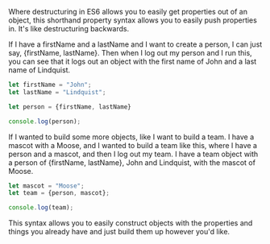 Where destructuring in ES6 allows you to easily get properties out of an object, this shorthand property syntax allows you to easily push properties in. It's like destructuring backwards.

If I have a firstName and a lastName and I want to create a person, I can just say, {firstName, lastName}. Then when I log out my person and I run this, you can see that it logs out an object with the first name of John and a last name of Lindquist.
```javascript
let firstName = "John";
let lastName = "Lindquist";

let person = {firstName, lastName}

console.log(person);
```

If I wanted to build some more objects, like I want to build a team. I have a mascot with a Moose, and I wanted to build a team like this, where I have a person and a mascot, and then I log out my team. I have a team object with a  person of {firstName, lastName}, John and Lindquist, with the mascot of Moose.
```javascript
let mascot = "Moose";
let team = {person, mascot};

console.log(team);
```

This syntax allows you to easily construct objects with the properties and things you already have and just build them up however you'd like.